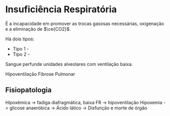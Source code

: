# Insuficiência Respiratória
É a incapacidade em promover as trocas gasosas necessárias, oxigenação e a eliminação de $\ce{CO2}$.

Há dois tipos:
- Tipo 1 - 
- Tipo 2 - 

Sangue perfunde unidades alveolares com ventilação baixa.


Hipoventilação
Fibrose Pulmonar

## Fisiopatologia
Hipoxêmica -> fadiga diafragmática, baixa FR -> hipoventilação
Hipoxemia -> glicose anaeróbica -> Ácido lático -> Disfunção e morte de órgão

